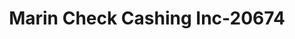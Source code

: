 ---
f_zip-code: 94901
f_state-code: CA
title: Marin Check Cashing Inc-20674
f_phone: 415-526-2701
f_city-only: San Rafael
f_address: 638 4th Street # 4 San Rafael
f_location-unique-id: '20674'
slug: marin-check-cashing-inc-20674
updated-on: '2024-05-30T13:46:58.046Z'
created-on: '2024-05-30T13:36:59.803Z'
published-on: '2024-05-30T13:54:32.469Z'
f_city-state: cms/city/san-rafael-ca.md
f_company: cms/company/marin-check-cashing-inc.md
f_state: cms/state/california.md
layout: '[payday-loan].html'
tags: payday-loan
---